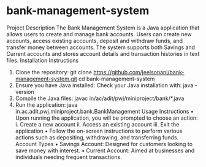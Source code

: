 # bank-management-system
Project Description
The Bank Management System is a Java application that allows users to create and manage bank accounts. Users can create new accounts, access existing accounts, deposit and withdraw funds, and transfer money between accounts. The system supports both Savings and Current accounts and stores account details and transaction histories in text files.
Installation Instructions
1. Clone the repository:
git clone https://github.com/jeelsonani/bank-management-system.git
cd bank-management-system
2. Ensure you have Java installed:
Check your Java installation with:
java -version
3. Compile the Java files:
javac in/ac/adit/pwj/miniproject/bank/*.java
4. Run the application:
java in.ac.adit.pwj.miniproject.bank.BankManagement
Usage Instructions
• Upon running the application, you will be prompted to choose an action:
i. Create a new account
ii. Access an existing account
iii. Exit the application
• Follow the on-screen instructions to perform various actions such as depositing, withdrawing, and transferring funds.
Account Types
• Savings Account: Designed for customers looking to save money with interest.
• Current Account: Aimed at businesses and individuals needing frequent transactions.

